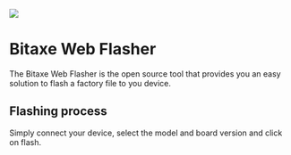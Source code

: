 [![](https://dcbadge.vercel.app/api/server/3E8ca2dkcC)](https://discord.gg/3E8ca2dkcC)

# Bitaxe Web Flasher

The Bitaxe Web Flasher is the open source tool that provides you an easy solution to flash a factory file to you device.

## Flashing process

Simply connect your device, select the model and board version and click on flash.
